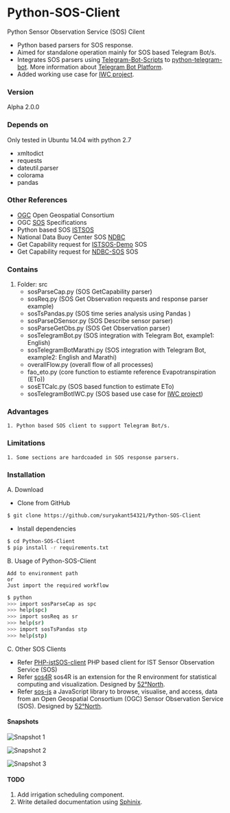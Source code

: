 # Python-SOS-Client
Python Sensor Observation Service (SOS) Cilent

- Python based parsers for SOS response.
- Aimed for standalone operation mainly for SOS based Telegram Bot/s.
- Integrates SOS parsers using [Telegram-Bot-Scripts] to [python-telegram-bot]. More information about [Telegram Bot Platform].
- Added working use case for [IWC project].

### Version
Alpha 2.0.0

### Depends on

Only tested in Ubuntu 14.04 with python 2.7

- xmltodict
- requests
- dateutil.parser
- colorama 
- pandas

### Other References

- [OGC] Open Geospatial Consortium
- OGC [SOS] Specifications
- Python based SOS [ISTSOS]
- National Data Buoy Center SOS [NDBC]
- Get Capability request for [ISTSOS-Demo] SOS
- Get Capability request for [NDBC-SOS] SOS

### Contains

1. Folder: src
	- sosParseCap.py (SOS GetCapability parser)
	- sosReq.py (SOS Get Observation requests and response parser example)
	- sosTsPandas.py (SOS time series analysis using Pandas )
	- sosParseDSensor.py (SOS Describe sensor parser)
	- sosParseGetObs.py (SOS Get Observation parser)
	- sosTelegramBot.py (SOS integration with Telegram Bot, example1: English)
	- sosTelegramBotMarathi.py (SOS integration with Telegram Bot, example2: English and Marathi)
	- overallFlow.py (overall flow of all processes)
	- fao_eto.py (core function to estiamte reference Evapotranspiration (ETo))
	- sosETCalc.py (SOS based function to estimate ETo)
	- sosTelegramBotIWC.py (SOS based use case for [IWC project])

### Advantages

	1. Python based SOS client to support Telegram Bot/s.

### Limitations

	1. Some sections are hardcoaded in SOS response parsers.
	
### Installation

A. Download

- Clone from GitHub

```sh
$ git clone https://github.com/suryakant54321/Python-SOS-Client 
```

- Install dependencies 

```sh
$ cd Python-SOS-Client
$ pip install -r requirements.txt 
```

B. Usage of Python-SOS-Client

	Add to environment path
	or
	Just import the required workflow

```sh
$ python
>>> import sosParseCap as spc
>>> help(spc)
>>> import sosReq as sr
>>> help(sr) 
>>> import sosTsPandas stp
>>> help(stp)
```

C. Other SOS Clients

- Refer [PHP-istSOS-client] PHP based client for IST Sensor Observation Service (SOS)
- Refer [sos4R] sos4R is an extension for the R environment for statistical computing and visualization. Designed by [52°North].
- Refer [sos-js] a JavaScript library to browse, visualise, and access, data from an Open Geospatial Consortium (OGC) Sensor Observation Service (SOS). Designed by [52°North].


#### Snapshots


![Snapshot 1](https://raw.githubusercontent.com/suryakant54321/Python-SOS-Client/master/snapshots/Screenshot_KrishiSense_01.png)


![Snapshot 2](https://raw.githubusercontent.com/suryakant54321/Python-SOS-Client/master/snapshots/Screenshot_KrishiSense_02.png)


![Snapshot 3](https://raw.githubusercontent.com/suryakant54321/Python-SOS-Client/master/snapshots/Screenshot_KrishiSense_03.png)


#### TODO

1. Add irrigation scheduling component.
2. Write detailed documentation using [Sphinix].


[ISTSOS]: <http://istsos.org/>
[ISTSOS-Demo]: <http://istsos.org/istsos/demo?request=getCapabilities&section=contents&service=SOS>
[NDBC]: <http://sdf.ndbc.noaa.gov/sos/>
[NDBC-SOS]: <http://sdf.ndbc.noaa.gov/sos/server.php?request=GetCapabilities&service=SOS>
[OGC]: <http://www.opengeospatial.org/>
[SOS]: <http://www.opengeospatial.org/standards/sos>
[PHP-istSOS-client]: <https://github.com/suryakant54321/php_istSOS_client>
[sos4R]: <https://github.com/52North/sos4R>
[sos-js]: <https://github.com/52North/sos-js>
[52°North]: <http://52north.org/>
[Sphinix]: <http://www.sphinx-doc.org/en/stable/>
[Telegram Bot Platform]: <https://telegram.org/blog/bot-revolution>
[Telegram-Bot-Scripts]: <https://github.com/suryakant54321/Telegram-Bot-Scripts>
[python-telegram-bot]: <https://github.com/python-telegram-bot/python-telegram-bot>
[IWC project]: <http://itra.medialabasia.in/?p=623>

